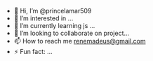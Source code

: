 - 👋 Hi, I’m @princelamar509
- 👀 I’m interested in ...
- 🌱 I’m currently learning js ...
- 💞️ I’m looking to collaborate on project...
- 📫 How to reach me renemadeus@gmail.com 
- ⚡ Fun fact: ...

<!---
princelamar509/princelamar509 is a ✨ special ✨ repository because its `README.md` (this file) appears on your GitHub profile.
You can click the Preview link to take a look at your changes.
--->

